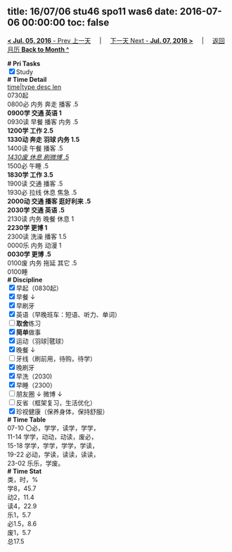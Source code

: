 title: 16/07/06 stu46 spo11 was6
date: 2016-07-06 00:00:00
toc: false
---
[**< Jul. 05, 2016** - Prev 上一天](/lifelogs/2016/07/d05.html) &nbsp; &nbsp; | &nbsp; &nbsp; [下一天 Next - **Jul. 07, 2016 >**](/lifelogs/2016/07/d07.html) &nbsp; &nbsp; |  &nbsp; &nbsp; [返回月历 **Back to Month ^**](/lifelogs/2016/07/index.html)
<br/><div><b># Pri Tasks</b></div><div><input checked="true" type="checkbox"/>Study</div><div><b># Time Detail</b></div><div><u>time|type desc len</u></div><div>0730起</div><div>0800必 内务 奔走 播客 .5</div><div><b>0900学 交通 英语 1</b></div><div>0930读 早餐 播客 内务 .5</div><div><b>1200学 工作 2.5</b></div><div><b>1330动 奔走 羽球 内务 1.5</b></div><div>1400读 午餐 播客 .5</div><div><u><i>1430废 休息 刷微博 .5</i></u></div><div>1500必 午睡 .5</div><div><b>1830学 工作 3.5</b></div><div>1900读 交通 播客 .5</div><div>1930必 拉线 休息 焦急 .5</div><div><b>2000动 交通 播客 逛好利来 .5</b></div><div><b>2030学 交通 英语 .5</b></div><div>2130读 内务 晚餐 休息 1</div><div><b>223</b><b>0学 更博 1</b></div><div>2300读 洗澡 播客 1.5</div><div>0000乐 内务 动漫 1</div><div><b>0030学 更博 .5</b></div><div>0100废 内务 拖延 其它 .5</div><div>0100睡</div><div><b># Discipline</b></div><div><input checked="true" type="checkbox"/>早起（0830起）</div><div><input checked="true" type="checkbox"/>早餐 ↓</div><div><input checked="true" type="checkbox"/>早刷牙</div><div><input checked="true" type="checkbox"/>英语（早晚班车：短语、听力、单词）</div><div><input type="checkbox"/><b>取舍</b>练习</div><div><input checked="true" type="checkbox"/><b>简单</b>做事</div><div><input checked="true" type="checkbox"/>运动（羽球|毽球）</div><div><input checked="true" type="checkbox"/>晚餐 ↓</div><div><input type="checkbox"/>牙线（刷前用，待购，待学）</div><div><input checked="true" type="checkbox"/>晚刷牙</div><div><input checked="true" type="checkbox"/>早洗（2030)</div><div><input checked="true" type="checkbox"/>早睡（2300）</div><div><input type="checkbox"/>朋友圈 ↓ 微博 ↓</div><div><input type="checkbox"/>反省（框架复习，生活优化）</div><div><input checked="true" type="checkbox"/>珍视健康（保养身体，保持舒服）</div><div><b># Time Table</b></div><div>07-10 〇必，学学，读学，学学，</div><div>11-14 学学，动动，动读，废必，</div><div>15-18 学学，学学，学学，学读，</div><div>19-22 必动，学读，读读，读读，</div><div>23-02 乐乐，学废。</div><div><b># Time Stat</b></div><div>类，时，%</div><div>学8，45.7</div><div>动2，11.4</div><div>读4，22.9</div><div>乐1，5.7</div><div>必1.5，8.6</div><div>废1，5.7</div><div>总17.5</div>
